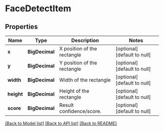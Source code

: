 # FaceDetectItem
## Properties

Name | Type | Description | Notes
------------ | ------------- | ------------- | -------------
**x** | **BigDecimal** | X position of the rectangle | [optional] [default to null]
**y** | **BigDecimal** | Y position of the rectangle | [optional] [default to null]
**width** | **BigDecimal** | Width of the rectangle | [optional] [default to null]
**height** | **BigDecimal** | Height of the rectangle | [optional] [default to null]
**score** | **BigDecimal** | Result confidence/score. | [optional] [default to null]

[[Back to Model list]](../README.md#documentation-for-models) [[Back to API list]](../README.md#documentation-for-api-endpoints) [[Back to README]](../README.md)


